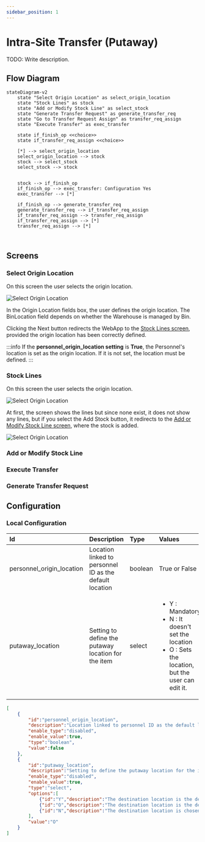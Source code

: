 ```yaml
---
sidebar_position: 1
---
```


# Intra-Site Transfer (Putaway)

TODO: Write description.

## Flow Diagram

```mermaid
stateDiagram-v2
    state "Select Origin Location" as select_origin_location
    state "Stock Lines" as stock
    state "Add or Modify Stock Line" as select_stock
    state "Generate Transfer Request" as generate_transfer_req
    state "Go to Transfer Request Assign" as transfer_req_assign
    state "Execute Transfer" as exec_transfer

    state if_finish_op <<choice>>
    state if_transfer_req_assign <<choice>>

    [*] --> select_origin_location
    select_origin_location --> stock
    stock --> select_stock
    select_stock --> stock

    
    stock --> if_finish_op
    if_finish_op --> exec_transfer: Configuration Yes
    exec_transfer --> [*]

    if_finish_op --> generate_transfer_req
    generate_transfer_req --> if_transfer_req_assign
    if_transfer_req_assign --> transfer_req_assign
    if_transfer_req_assign --> [*]
    transfer_req_assign --> [*]
    
    
```
## Screens

### Select Origin Location

On this screen the user selects the origin location.

![Select Origin Location](./img/select_origin_location_img1.png)

In the Origin Location fields box, the user defines the origin location. The BinLocation field depends on whether the Warehouse is managed by Bin.

Clicking the Next button redirects the WebApp to the [Stock Lines screen](./putaway.md#stock-lines), provided the origin location has been correctly defined.

:::info
If the **personnel_origin_location setting** is **True**, the Personnel's location is set as the origin location. If it is not set, the location must be defined.
:::

### Stock Lines

On this screen the user selects the origin location.

![Select Origin Location](./img/stock_lines_img1.png)

At first, the screen shows the lines but since none exist, it does not show any lines, but if you select the Add Stock button, it redirects to the [Add or Modify Stock Line screen](./putaway.md#add-or-modify-stock-line), where the stock is added.

![Select Origin Location](./img/stock_lines_img2.png)

### Add or Modify Stock Line

### Execute Transfer

### Generate Transfer Request

## Configuration

### Local Configuration

| Id | Description | Type | Values |
| :--- | :--- | :--- | :--- | 
| personnel_origin_location | Location linked to personnel ID as the default location | boolean | True or False |
| putaway_location | Setting to define the putaway location for the item | select | <ul><li>Y : Mandatory</li><li>N : It doesn't set the location </li><li>O : Sets the location, but the user can edit it.</li></ul> |

```json
[
    {
        "id":"personnel_origin_location",
        "description":"Location linked to personnel ID as the default location",
        "enable_type":"disabled",
        "enable_value":true,
        "type":"boolean",
        "value":false
    },
    {
        "id":"putaway_location",
        "description":"Setting to define the putaway location for the item",
        "enable_type":"disabled",
        "enable_value":true,
        "type":"select",
        "options":[
            {"id":"Y","description":"The destination location is the default of Item (Mandatory)"},
            {"id":"O","description":"The destination location is the default of Item (Optional)"},
            {"id":"N","description":"The destination location is chosen by the user"}
        ],
        "value":"O"
    }
]
```




